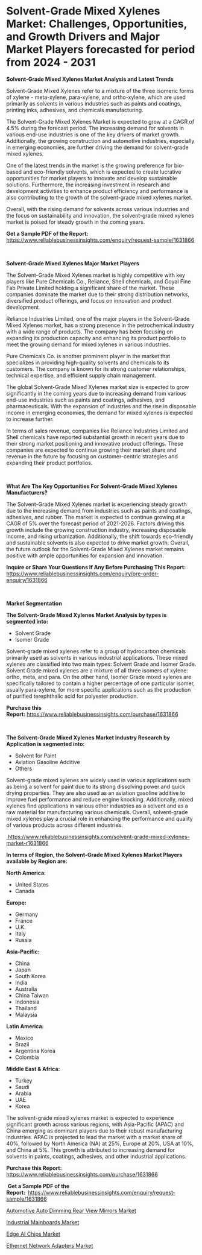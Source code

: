 <p><h1>Solvent-Grade Mixed Xylenes Market: Challenges, Opportunities, and Growth Drivers and Major Market Players forecasted for period from 2024 - 2031</h1></p><p><strong>Solvent-Grade Mixed Xylenes Market Analysis and Latest Trends</strong></p>
<p><p>Solvent-Grade Mixed Xylenes refer to a mixture of the three isomeric forms of xylene - meta-xylene, para-xylene, and ortho-xylene, which are used primarily as solvents in various industries such as paints and coatings, printing inks, adhesives, and chemicals manufacturing.</p><p>The Solvent-Grade Mixed Xylenes Market is expected to grow at a CAGR of 4.5% during the forecast period. The increasing demand for solvents in various end-use industries is one of the key drivers of market growth. Additionally, the growing construction and automotive industries, especially in emerging economies, are further driving the demand for solvent-grade mixed xylenes.</p><p>One of the latest trends in the market is the growing preference for bio-based and eco-friendly solvents, which is expected to create lucrative opportunities for market players to innovate and develop sustainable solutions. Furthermore, the increasing investment in research and development activities to enhance product efficiency and performance is also contributing to the growth of the solvent-grade mixed xylenes market.</p><p>Overall, with the rising demand for solvents across various industries and the focus on sustainability and innovation, the solvent-grade mixed xylenes market is poised for steady growth in the coming years.</p></p>
<p><strong>Get a Sample PDF of the Report:&nbsp;</strong> <a href="https://www.reliablebusinessinsights.com/enquiry/request-sample/1631866">https://www.reliablebusinessinsights.com/enquiry/request-sample/1631866</a></p>
<p>&nbsp;</p>
<p><strong>Solvent-Grade Mixed Xylenes Major Market Players</strong></p>
<p><p>The Solvent-Grade Mixed Xylenes market is highly competitive with key players like Pure Chemicals Co., Reliance, Shell chemicals, and Goyal Fine Fab Private Limited holding a significant share of the market. These companies dominate the market due to their strong distribution networks, diversified product offerings, and focus on innovation and product development.</p><p>Reliance Industries Limited, one of the major players in the Solvent-Grade Mixed Xylenes market, has a strong presence in the petrochemical industry with a wide range of products. The company has been focusing on expanding its production capacity and enhancing its product portfolio to meet the growing demand for mixed xylenes in various industries.</p><p>Pure Chemicals Co. is another prominent player in the market that specializes in providing high-quality solvents and chemicals to its customers. The company is known for its strong customer relationships, technical expertise, and efficient supply chain management.</p><p>The global Solvent-Grade Mixed Xylenes market size is expected to grow significantly in the coming years due to increasing demand from various end-use industries such as paints and coatings, adhesives, and pharmaceuticals. With the expansion of industries and the rise in disposable income in emerging economies, the demand for mixed xylenes is expected to increase further.</p><p>In terms of sales revenue, companies like Reliance Industries Limited and Shell chemicals have reported substantial growth in recent years due to their strong market positioning and innovative product offerings. These companies are expected to continue growing their market share and revenue in the future by focusing on customer-centric strategies and expanding their product portfolios.</p></p>
<p>&nbsp;</p>
<p><strong>What Are The Key Opportunities For Solvent-Grade Mixed Xylenes Manufacturers?</strong></p>
<p><p>The Solvent-Grade Mixed Xylenes market is experiencing steady growth due to the increasing demand from industries such as paints and coatings, adhesives, and rubber. The market is expected to continue growing at a CAGR of 5% over the forecast period of 2021-2026. Factors driving this growth include the growing construction industry, increasing disposable income, and rising urbanization. Additionally, the shift towards eco-friendly and sustainable solvents is also expected to drive market growth. Overall, the future outlook for the Solvent-Grade Mixed Xylenes market remains positive with ample opportunities for expansion and innovation.</p></p>
<p><strong>Inquire or Share Your Questions If Any Before Purchasing This Report:</strong> <a href="https://www.reliablebusinessinsights.com/enquiry/pre-order-enquiry/1631866">https://www.reliablebusinessinsights.com/enquiry/pre-order-enquiry/1631866</a></p>
<p>&nbsp;</p>
<p><strong>Market Segmentation</strong></p>
<p><strong>The Solvent-Grade Mixed Xylenes Market Analysis by types is segmented into:</strong></p>
<p><ul><li>Solvent Grade</li><li>Isomer Grade</li></ul></p>
<p><p>Solvent-grade mixed xylenes refer to a group of hydrocarbon chemicals primarily used as solvents in various industrial applications. These mixed xylenes are classified into two main types: Solvent Grade and Isomer Grade. Solvent Grade mixed xylenes are a mixture of all three isomers of xylene: ortho, meta, and para. On the other hand, Isomer Grade mixed xylenes are specifically tailored to contain a higher percentage of one particular isomer, usually para-xylene, for more specific applications such as the production of purified terephthalic acid for polyester production.</p></p>
<p><strong>Purchase this Report:&nbsp;</strong><a href="https://www.reliablebusinessinsights.com/purchase/1631866">https://www.reliablebusinessinsights.com/purchase/1631866</a></p>
<p>&nbsp;</p>
<p><strong>The Solvent-Grade Mixed Xylenes Market Industry Research by Application is segmented into:</strong></p>
<p><ul><li>Solvent for Paint</li><li>Aviation Gasoline Additive</li><li>Others</li></ul></p>
<p><p>Solvent-grade mixed xylenes are widely used in various applications such as being a solvent for paint due to its strong dissolving power and quick drying properties. They are also used as an aviation gasoline additive to improve fuel performance and reduce engine knocking. Additionally, mixed xylenes find applications in various other industries as a solvent and as a raw material for manufacturing various chemicals. Overall, solvent-grade mixed xylenes play a crucial role in enhancing the performance and quality of various products across different industries.</p></p>
<p><a href="https://www.reliablebusinessinsights.com/solvent-grade-mixed-xylenes-market-r1631866">&nbsp;https://www.reliablebusinessinsights.com/solvent-grade-mixed-xylenes-market-r1631866</a></p>
<p><strong>In terms of Region, the Solvent-Grade Mixed Xylenes Market Players available by Region are:</strong></p>
<p>
    <p> <strong> North America: </strong>
        <ul>
            <li>United States</li>
            <li>Canada</li>
        </ul>
        </p> 
    <p> <strong> Europe: </strong>
        <ul>
            <li>Germany</li>
            <li>France</li>
            <li>U.K.</li>
            <li>Italy</li>
            <li>Russia</li>
        </ul>
        </p> 
    <p> <strong> Asia-Pacific: </strong>
        <ul>
            <li>China</li>
            <li>Japan</li>
            <li>South Korea</li>
            <li>India</li>
            <li>Australia</li>
            <li>China Taiwan</li>
            <li>Indonesia</li>
            <li>Thailand</li>
            <li>Malaysia</li>
        </ul>
        </p> 
    <p> <strong> Latin America: </strong>
        <ul>
            <li>Mexico</li>
            <li>Brazil</li>
            <li>Argentina Korea</li>
            <li>Colombia</li>
        </ul>
        </p> 
    <p> <strong> Middle East & Africa: </strong>
        <ul>
            <li>Turkey</li>
            <li>Saudi</li>
            <li>Arabia</li>
            <li>UAE</li>
            <li>Korea</li>
        </ul>
    </p>
    </p>
<p><p>The solvent-grade mixed xylenes market is expected to experience significant growth across various regions, with Asia-Pacific (APAC) and China emerging as dominant players due to their robust manufacturing industries. APAC is projected to lead the market with a market share of 40%, followed by North America (NA) at 25%, Europe at 20%, USA at 10%, and China at 5%. This growth is attributed to increasing demand for solvents in paints, coatings, adhesives, and other industrial applications.</p></p>
<p><strong>Purchase this Report: </strong><a href="https://www.reliablebusinessinsights.com/purchase/1631866">https://www.reliablebusinessinsights.com/purchase/1631866</a></p>
<p>&nbsp;<strong>Get a Sample PDF of the Report:&nbsp;&nbsp;</strong><a href="https://www.reliablebusinessinsights.com/enquiry/request-sample/1631866">https://www.reliablebusinessinsights.com/enquiry/request-sample/1631866</a></p>
<p><strong></strong></p>
<p><p><a href="https://github.com/traceygray97887/Market-Research-Report-List-1/blob/main/automotive-auto-dimming-rear-view-mirrors-market.md">Automotive Auto Dimming Rear View Mirrors Market</a></p><p><a href="https://medium.com/@ruth.gibson8095/industrial-mainboards-market-research-report-market-forecast-and-growth-prospects-with-a-steady-70227ba7e701">Industrial Mainboards Market</a></p><p><a href="https://github.com/colme52/Market-Research-Report-List-1/blob/main/edge-ai-chips-market.md">Edge AI Chips Market</a></p><p><a href="https://medium.com/@colin.dunca43545/ethernet-network-adapters-market-outlook-complete-industry-analysis-2024-to-2031-14da88571ece">Ethernet Network Adapters Market</a></p></p>